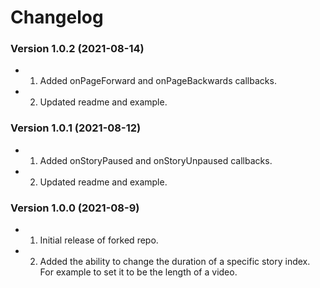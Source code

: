 Changelog
=========

### Version 1.0.2 (2021-08-14)
* 1. Added onPageForward and onPageBackwards callbacks.
* 2. Updated readme and example.

### Version 1.0.1 (2021-08-12)
* 1. Added onStoryPaused and onStoryUnpaused callbacks.
* 2. Updated readme and example.

### Version 1.0.0 (2021-08-9)
* 1. Initial release of forked repo.
* 2. Added the ability to change the duration of 
     a specific story index. For example to set it
     to be the length of a video.
